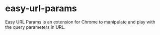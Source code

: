 easy-url-params
===============

Easy URL Params is an extension for Chrome to manipulate and play with the query parameters in URL.